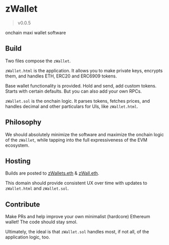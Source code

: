 # zWallet
> v0.0.5

onchain maxi wallet software

## Build

Two files compose the `zWallet`. 

`zWallet.html` is the application. It allows you to make private keys, encrypts them, and handles ETH, ERC20 and ERC6909 tokens.

Base wallet functionality is provided. Hold and send, add custom tokens. Starts with certain defaults. But you can also add your own RPCs.

`zWallet.sol` is the onchain logic. It parses tokens, fetches prices, and handles decimal and other particulars for UIs, like `zWallet.html`.

## Philosophy

We should absolutely minimize the software and maximize the onchain logic of the `zWallet`, while tapping into the full expressiveness of the EVM ecosystem.

## Hosting

Builds are posted to [zWallets.eth](https://zwallets.eth.limo/) & [zWall.eth](https://zwall.eth.limo/).

This domain should provide consistent UX over time with updates to `zWallet.html` and `zWallet.sol`.

## Contribute

Make PRs and help improve your own minimalist (hardcore) Ethereum wallet! The code should stay smol.

Ultimately, the ideal is that `zWallet.sol` handles most, if not all, of the application logic, too.

